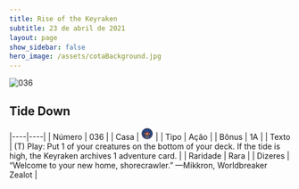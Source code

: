 ```yaml
---
title: Rise of the Keyraken
subtitle: 23 de abril de 2021
layout: page
show_sidebar: false
hero_image: /assets/cotaBackground.jpg
---
```


![036](https://cards-keyforge.s3.eu-north-1.amazonaws.com/media/pt/rotk/036.png)

## Tide Down

|----|----|
| Número | 036 |
| Casa | ![Keyraken](https://raw.githubusercontent.com/cardsofkeyforge/cardsofkeyforge.github.io/master/rotk/keyraken.png "Keyraken") |
| Tipo | Ação |
| Bônus | 1A |
| Texto | (T) Play: Put 1 of your creatures on the  bottom of your deck. If the tide is high,  the Keyraken archives 1 adventure card. |
| Raridade | Rara |
| Dizeres | “Welcome to your new home, shorecrawler.”  —Mikkron, Worldbreaker Zealot |
